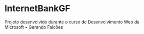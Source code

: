 # InternetBankGF
Projeto desenvolvido durante o curso de Desenvolvimento Web da Microsoft • Gerando Falcões
